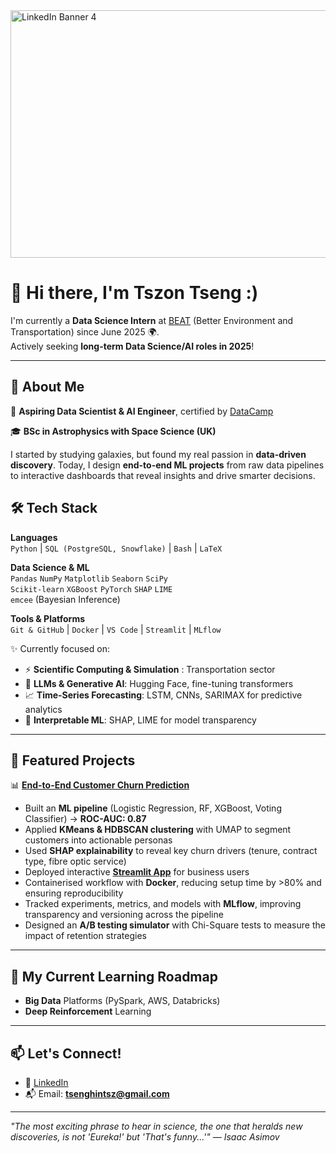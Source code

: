 <img width="1584" height="396" alt="LinkedIn Banner 4" src="https://github.com/user-attachments/assets/b29cca7f-0db1-4210-956e-961b1572a5fd"/>

# 👋 Hi there, I'm Tszon Tseng :)

I'm currently a **Data Science Intern** at [BEAT](https://www.beatzero.co.uk/) (Better Environment and Transportation) since June 2025 🌍.  
Actively seeking **long-term Data Science/AI roles in 2025**!

---

## 🚀 About Me

🎯 **Aspiring Data Scientist & AI Engineer**, certified by [DataCamp](https://www.datacamp.com/certificate/AEDS0014305898265)  

🎓 **BSc in Astrophysics with Space Science (UK)**

I started by studying galaxies, but found my real passion in **data-driven discovery**. Today, I design **end-to-end ML projects** from raw data pipelines to interactive dashboards that reveal insights and drive smarter decisions.  

## 🛠️ Tech Stack

**Languages**  
`Python` | `SQL (PostgreSQL, Snowflake)` | `Bash` | `LaTeX`

**Data Science & ML**  
`Pandas` `NumPy` `Matplotlib` `Seaborn` `SciPy`  
`Scikit-learn` `XGBoost` `PyTorch` `SHAP` `LIME`  
`emcee` (Bayesian Inference)

**Tools & Platforms**  
`Git & GitHub` | `Docker` | `VS Code` | `Streamlit` | `MLflow`

✨ Currently focused on:
- ⚡ **Scientific Computing & Simulation** : Transportation sector
- 🧠 **LLMs & Generative AI**: Hugging Face, fine-tuning transformers  
- 📈 **Time-Series Forecasting**: LSTM, CNNs, SARIMAX for predictive analytics  
- 🔎 **Interpretable ML**: SHAP, LIME for model transparency  

---

## 📂 Featured Projects

📊 **[End-to-End Customer Churn Prediction](https://github.com/Tszon/End-to-End_DS_ML_Project)**  
- Built an **ML pipeline** (Logistic Regression, RF, XGBoost, Voting Classifier) → **ROC-AUC: 0.87**  
- Applied **KMeans & HDBSCAN clustering** with UMAP to segment customers into actionable personas  
- Used **SHAP explainability** to reveal key churn drivers (tenure, contract type, fibre optic service)  
- Deployed interactive **[Streamlit App](https://tszontseng-telco-end2end-customer-churn-project.streamlit.app/)** for business users  
- Containerised workflow with **Docker**, reducing setup time by >80% and ensuring reproducibility  
- Tracked experiments, metrics, and models with **MLflow**, improving transparency and versioning across the pipeline  
- Designed an **A/B testing simulator** with Chi-Square tests to measure the impact of retention strategies  
---

## 🌱 My Current Learning Roadmap
- **Big Data** Platforms (PySpark, AWS, Databricks)  
- **Deep Reinforcement** Learning  

---

## 📫 Let's Connect!

- 💼 [LinkedIn](https://www.linkedin.com/in/tszon-tseng-a381aa297/)  
- 📬 Email: **tsenghintsz@gmail.com**  

---

*"The most exciting phrase to hear in science, the one that heralds new discoveries, is not 'Eureka!' but 'That's funny...'" — Isaac Asimov*  
